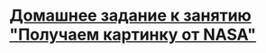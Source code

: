 # [Домашнее задание к занятию "Получаем картинку от NASA"](https://github.com/netology-code/jdfree-homeworks/tree/jdfree-6/02#readme)
